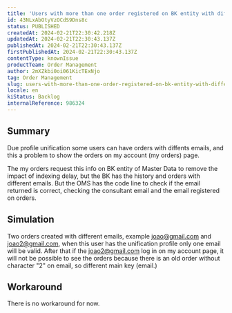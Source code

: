 ```yaml
---
title: 'Users with more than one order registered on BK entity with different emails can not see the orders on My Account page'
id: 43NLxAbOtyVzOCdS9Dns8c
status: PUBLISHED
createdAt: 2024-02-21T22:30:42.218Z
updatedAt: 2024-02-21T22:30:43.137Z
publishedAt: 2024-02-21T22:30:43.137Z
firstPublishedAt: 2024-02-21T22:30:43.137Z
contentType: knownIssue
productTeam: Order Management
author: 2mXZkbi0oi061KicTExNjo
tag: Order Management
slug: users-with-more-than-one-order-registered-on-bk-entity-with-different-emails-can-not-see-the-orders-on-my-account-page
locale: en
kiStatus: Backlog
internalReference: 986324
---
```


## Summary


Due profile unification some users can have orders with diffents emails, and this a problem to show the orders on my account (my orders) page.

The my orders request this info on BK entity of Master Data to remove the impact of indexing delay, but the BK has the history and orders with different emails. But the OMS has the code line to check if the email returned is correct, checking the consultant email and the email registered on orders.


##

## Simulation


Two orders created with different emails, example joao@gmail.com and joao2@gmail.com, when this user has the unification profile only one email will be valid.
After that if the joao2@gmail.com log in on my account page, it will not be possible to see the orders because there is an old order without character "2" on email, so different main key (email.)




##

## Workaround


There is no workaround for now.





